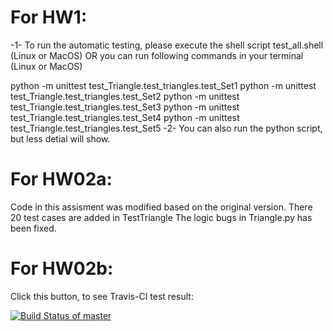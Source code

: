 # For HW1:
-1-
To run the automatic testing, please execute the shell script test_all.shell (Linux or MacOS)
OR you can run following commands in your terminal (Linux or MacOS)

python -m unittest test_Triangle.test_triangles.test_Set1
python -m unittest test_Triangle.test_triangles.test_Set2
python -m unittest test_Triangle.test_triangles.test_Set3
python -m unittest test_Triangle.test_triangles.test_Set4
python -m unittest test_Triangle.test_triangles.test_Set5
-2-
You can also run the python script, but less detial will show.


# For HW02a:
Code in this assisment was modified based on the original version. 
There 20 test cases are added in TestTriangle
The logic bugs in Triangle.py has been fixed.


# For HW02b:
Click this button, to see Travis-CI test result:

[![Build Status of master](https://travis-ci.org/ZongqingQi/SSW567_SoftwareTestingClass.png?branch=master)](https://travis-ci.org/ZongqingQi/SSW567_SoftwareTestingClass)
